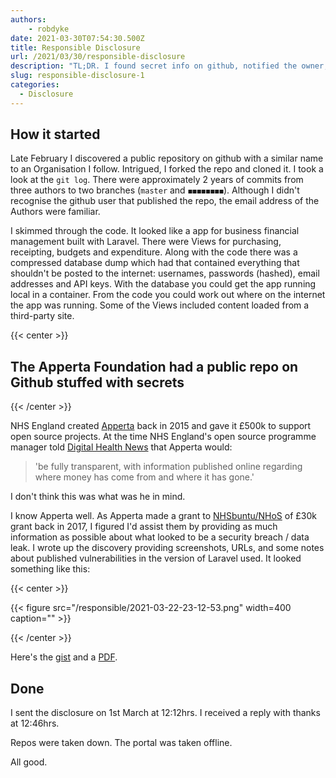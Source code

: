 ```yaml
---
authors:
    - robdyke
date: 2021-03-30T07:54:30.500Z
title: Responsible Disclosure
url: /2021/03/30/responsible-disclosure
description: "TL;DR. I found secret info on github, notified the owner, and found out the hard way that UK cyber law is broken."
slug: responsible-disclosure-1
categories:
  - Disclosure
---
```

## How it started

Late February I discovered a public repository on github with a similar name to an Organisation I follow. Intrigued, I forked the repo and cloned it. I took a look at the `git log`. There were approximately 2 years of commits from three authors to two branches (`master` and `◼️◼️◼️◼️◼️◼️◼️◼️`). Although I didn't recognise the github user that published the repo, the email address of the Authors were familiar.

I skimmed through the code. It looked like a app for business financial management built with Laravel. There were Views for purchasing, receipting, budgets and expenditure. Along with the code there was a compressed database dump which had that contained everything that shouldn't be posted to the internet: usernames, passwords (hashed), email addresses and API keys. With the database you could get the app running local in a container. From the code you could work out where on the internet the app was running. Some of the Views included content loaded from a third-party site.

{{< center >}}
## The Apperta Foundation had a public repo on Github stuffed with secrets

{{< /center >}}

NHS England created [Apperta](https://apperta.org/) back in 2015 and gave it £500k to support open source projects. At the time NHS England's open source programme manager told [Digital Health News](https://www.digitalhealth.net/2015/06/open-source-super-cic-created/) that Apperta would:

> 'be fully transparent, with information published online regarding where money has come from and where it has gone.'

I don't think this was what was he in mind.

I know Apperta well. As Apperta made a grant to [NHSbuntu/NHoS](http://localhost:9081/2017/05/19/apperta-supports-nhsbuntu/) of £30k grant back in 2017, I figured I'd assist them by providing as much information as possible about what looked to be a security breach / data leak. I wrote up the discovery providing screenshots, URLs, and some notes about published vulnerabilities in the version of Laravel used. It looked something like this:

{{< center >}}

{{< figure src="/responsible/2021-03-22-23-12-53.png" width=400 caption="" >}}

{{< /center >}}

Here's the [gist](https://gist.github.com/robdyke/97bf14d00c3d01115fb6de4c8d185ce3) and a [PDF](/responsible/disclosure.pdf).

## Done

I sent the disclosure on 1st March at 12:12hrs. I received a reply with thanks at 12:46hrs.

Repos were taken down. The portal was taken offline.

All good.





